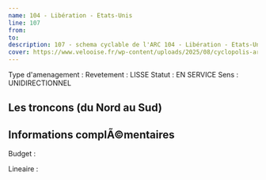 ```yaml
---
name: 104 - Libération - Etats-Unis 
line: 107
from: 
to:  
description: 107 - schema cyclable de l'ARC 104 - Libération - Etats-Unis 
cover: https://www.velooise.fr/wp-content/uploads/2025/08/cyclopolis-arc-107.jpg
---
```

Type d'amenagement : 
Revetement : LISSE
Statut : EN SERVICE
Sens : UNIDIRECTIONNEL
## Les troncons (du Nord au Sud)

## Informations complÃ©mentaires

Budget  : 

Lineaire :

